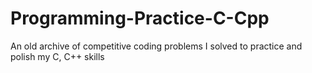 # Programming-Practice-C-Cpp
An old archive of competitive coding problems I solved to practice and polish my C, C++ skills 
